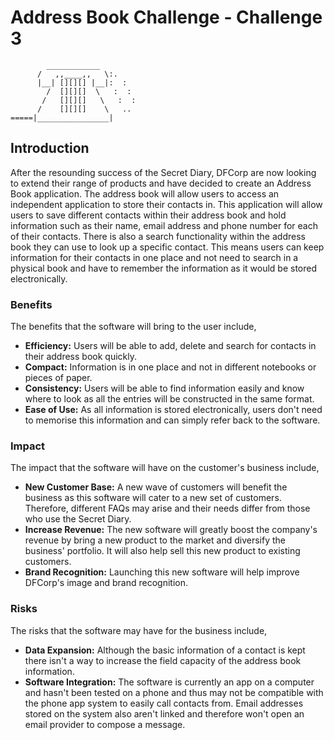 # Address Book Challenge - Challenge 3
```
        ____________  
      /   ,,____,,   \:.
      |__| [][][] |__|:  :
        /  [][][]  \   :  :
       /   [][][]   \   :  :
      /    [][][]    \   ..
=====|________________|
```
## Introduction
After the resounding success of the Secret Diary, DFCorp are now looking to extend their range of products and have decided to create an Address Book application. The address book will allow users to access an independent application to store their contacts in. This application will allow users to save different contacts within their address book and hold information such as their name, email address and phone number for each of their contacts. There is also a search functionality within the address book they can use to look up a specific contact. This means users can keep information for their contacts in one place and not need to search in a physical book and have to remember the information as it would be stored electronically.

### Benefits
The benefits that the software will bring to the user include,
- **Efficiency:** Users will be able to add, delete and search for contacts in their address book quickly.
- **Compact:** Information is in one place and not in different notebooks or pieces of paper.
- **Consistency:** Users will be able to find information easily and know where to look as all the entries will be constructed in the same format.
- **Ease of Use:** As all information is stored electronically, users don't need to memorise this information and can simply refer back to the software. 

### Impact
The impact that the software will have on the customer's business include,
- **New Customer Base:** A new wave of customers will benefit the business as this software will cater to a new set of customers. Therefore, different FAQs may arise and their needs differ from those who use the Secret Diary.
- **Increase Revenue:** The new software will greatly boost the company's revenue by bring a new product to the market and diversify the business' portfolio. It will also help sell this new product to existing customers.
- **Brand Recognition:** Launching this new software will help improve DFCorp's image and brand recognition.

### Risks
The risks that the software may have for the business include,
- **Data Expansion:** Although the basic information of a contact is kept there isn't a way to increase the field capacity of the address book information.
- **Software Integration:** The software is currently an app on a computer and hasn't been tested on a phone and thus may not be compatible with the phone app system to easily call contacts from. Email addresses stored on the system also aren't linked and therefore won't open an email provider to compose a message.